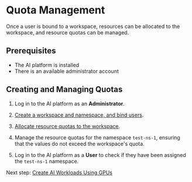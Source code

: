 # Quota Management

Once a user is bound to a workspace, resources can be allocated to the workspace, and resource quotas can be managed.

## Prerequisites

- The AI platform is installed
- There is an available administrator account

## Creating and Managing Quotas

1. Log in to the AI platform as an **Administrator**.
2. [Create a workspace and namespace, and bind users](../register/bindws.md).
3. [Allocate resource quotas to the workspace](../register/wsres.md#quota).


4. Manage the resource quotas for the namespace `test-ns-1`, ensuring that the values do not exceed the workspace's quota.


5. Log in to the AI platform as a **User** to check if they have been assigned the `test-ns-1` namespace.


Next step: [Create AI Workloads Using GPUs](./workload.md)
